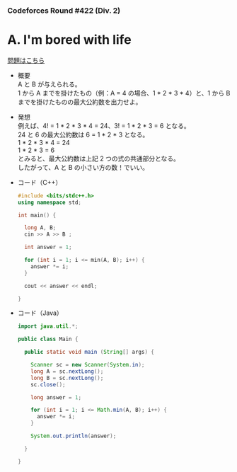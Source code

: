 ### Codeforces Round #422 (Div. 2)

# A. I'm bored with life

  [問題はこちら](https://codeforces.com/problemset/problem/822/A)
  
- 概要<br>
  A と B が与えられる。<br>
  1 から A までを掛けたもの（例：A = 4 の場合、1 * 2 * 3 * 4）と、1 から B までを掛けたものの最大公約数を出力せよ。
  
- 発想<br>
  例えば、4! = 1 * 2 * 3 * 4 = 24、3! = 1 * 2 * 3 = 6 となる。<br>
  24 と 6 の最大公約数は 6 = 1 * 2 * 3 となる。<br>
  1 * 2 * 3 * 4 = 24<br>
  1 * 2 * 3     = 6<br>
  とみると、最大公約数は上記 2 つの式の共通部分となる。<br>
  したがって、A と B の小さい方の数！でいい。
  
  
- コード（C++）

  ```cpp
  #include <bits/stdc++.h>
  using namespace std;

  int main() {

    long A, B;
    cin >> A >> B ;

    int answer = 1;

    for (int i = 1; i <= min(A, B); i++) {
      answer *= i;
    }

    cout << answer << endl;

  }
  ```
  
- コード（Java）

  ```java
  import java.util.*;

  public class Main {

    public static void main (String[] args) {

      Scanner sc = new Scanner(System.in);
      long A = sc.nextLong();
      long B = sc.nextLong();
      sc.close();

      long answer = 1;

      for (int i = 1; i <= Math.min(A, B); i++) {
        answer *= i;
      }

      System.out.println(answer);

    }

  }
  ```
    